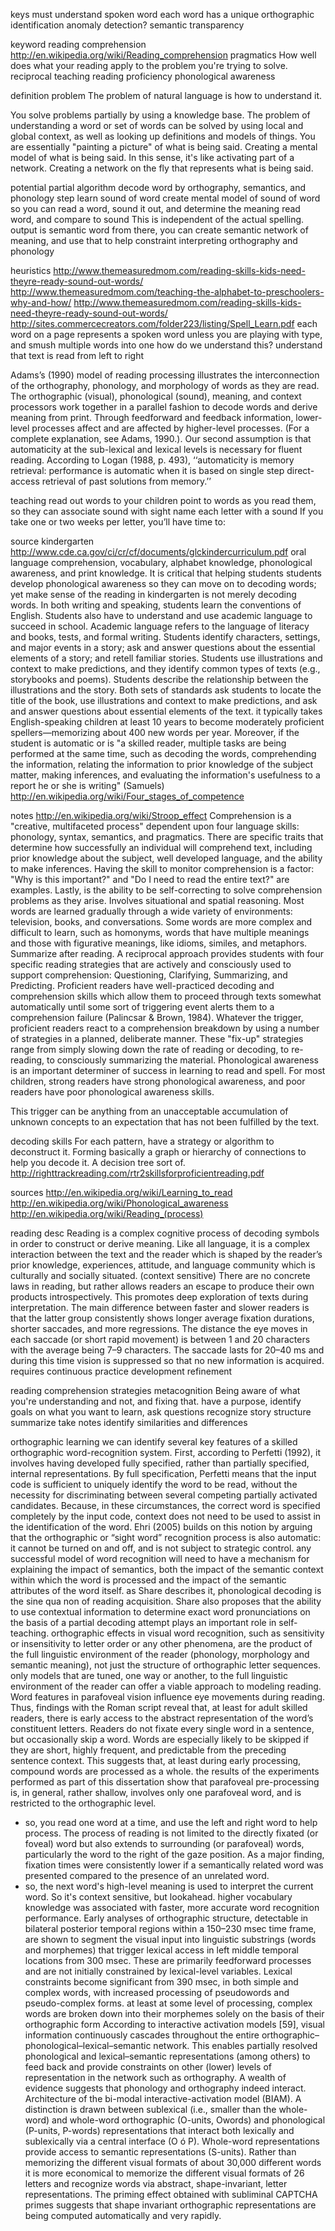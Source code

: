 
keys
  must understand spoken word
  each word has a unique orthographic identification
  anomaly detection?
  semantic transparency

keyword
  reading comprehension
    http://en.wikipedia.org/wiki/Reading_comprehension
  pragmatics How well does what your reading apply to the problem you're trying to solve.
  reciprocal teaching
  reading proficiency
  phonological awareness

definition problem
  The problem of natural language is how to understand it.

You solve problems partially by using a knowledge base. The problem of understanding a word or set of words can be solved by using local and global context, as well as looking up definitions and models of things. You are essentially "painting a picture" of what is being said. Creating a mental model of what is being said. In this sense, it's like activating part of a network. Creating a network on the fly that represents what is being said.

potential partial algorithm
  decode word by orthography, semantics, and phonology
  step learn sound of word
    create mental model of sound of word
      so you can read a word, sound it out, and determine the meaning
  read word, and compare to sound
    This is independent of the actual spelling.
  output is semantic word
  from there, you can create semantic network of meaning, and use that to help constraint interpreting orthography and phonology

heuristics
  http://www.themeasuredmom.com/reading-skills-kids-need-theyre-ready-sound-out-words/
  http://www.themeasuredmom.com/teaching-the-alphabet-to-preschoolers-why-and-how/
  http://www.themeasuredmom.com/reading-skills-kids-need-theyre-ready-sound-out-words/
  http://sites.commercecreators.com/folder223/listing/Spell_Learn.pdf
  each word on a page represents a spoken word
    unless you are playing with type, and smush multiple words into one
      how do we understand this?
  understand that text is read from left to right

  Adams’s (1990) model of reading processing illustrates the interconnection of the orthography, phonology, and morphology of words as they are read. The orthographic (visual),  phonological (sound), meaning, and context processors work together in a parallel fashion to decode words and derive meaning from print. Through feedforward and feedback information, lower-level processes affect and are affected by higher-level processes. (For a complete explanation, see Adams, 1990.). Our second assumption is that automaticity at the sub-lexical and lexical levels is necessary for fluent reading. According to Logan (1988, p. 493), ‘‘automaticity is memory retrieval: performance is automatic when it is based on single step direct-access retrieval of past solutions from memory.’’

teaching
  read out words to your children
  point to words as you read them, so they can associate sound with sight
  name each letter with a sound
  If you take one or two weeks per letter, you’ll have time to:

source kindergarten
  http://www.cde.ca.gov/ci/cr/cf/documents/glckindercurriculum.pdf
  oral language comprehension, vocabulary, alphabet knowledge, phonological awareness, and print knowledge.
  It is critical that helping students students develop phonological awareness so they can move on to decoding words; yet make sense of the reading in kindergarten is not merely decoding words. In both writing and speaking, students learn the conventions of English. Students also have to understand and use academic language to succeed in school. Academic language refers to the language of literacy and books, tests, and formal writing.  Students identify characters, settings, and major events in a story; ask and answer questions about the essential elements of a story; and retell familiar stories. Students use illustrations and context to make predictions, and they identify common types of texts (e.g., storybooks and poems). Students describe the relationship between the illustrations and the story. Both sets of standards ask students to locate the title of the book, use illustrations and context to make predictions, and ask and answer questions about essential elements of the text. it typically takes English-speaking children at least 10 years to become moderately proficient spellers—memorizing about 400 new words per year.
  Moreover, if the student is automatic or is "a skilled reader, multiple tasks are being performed at the same time, such as decoding the words, comprehending the information, relating the information to prior knowledge of the subject matter, making inferences, and evaluating the information's usefulness to a report he or she is writing" (Samuels)
  http://en.wikipedia.org/wiki/Four_stages_of_competence

notes
  http://en.wikipedia.org/wiki/Stroop_effect
  Comprehension is a "creative, multifaceted process" dependent upon four language skills: phonology, syntax, semantics, and pragmatics.
  There are specific traits that determine how successfully an individual will comprehend text, including prior knowledge about the subject, well developed language, and the ability to make inferences. Having the skill to monitor comprehension is a factor: "Why is this important?" and "Do I need to read the entire text?" are examples. Lastly, is the ability to be self-correcting to solve comprehension problems as they arise.
  Involves situational and spatial reasoning.
  Most words are learned gradually through a wide variety of environments: television, books, and conversations. Some words are more complex and difficult to learn, such as homonyms, words that have multiple meanings and those with figurative meanings, like idioms, similes, and metaphors.
  Summarize after reading.
  A reciprocal approach provides students with four specific reading strategies that are actively and consciously used to support comprehension: Questioning, Clarifying, Summarizing, and Predicting.
  Proficient readers have well-practiced decoding and comprehension skills which allow them to proceed through texts somewhat automatically until some sort of triggering event alerts them to a comprehension failure (Palincsar & Brown, 1984). Whatever the trigger, proficient readers react to a comprehension breakdown by using a number of strategies in a planned, deliberate manner. These "fix-up" strategies range from simply slowing down the rate of reading or decoding, to re-reading, to consciously summarizing the material.
  Phonological awareness is an important determiner of success in learning to read and spell. For most children, strong readers have strong phonological awareness, and poor readers have poor phonological awareness skills.

This trigger can be anything from an unacceptable accumulation of unknown concepts to an expectation that has not been fulfilled by the text. 

decoding skills
  For each pattern, have a strategy or algorithm to deconstruct it. Forming basically a graph or hierarchy of connections to help you decode it. A decision tree sort of.
  http://righttrackreading.com/rtr2skillsforproficientreading.pdf

sources
  http://en.wikipedia.org/wiki/Learning_to_read
  http://en.wikipedia.org/wiki/Phonological_awareness
  http://en.wikipedia.org/wiki/Reading_(process)

reading
  desc Reading is a complex cognitive process of decoding symbols in order to construct or derive meaning.
  Like all language, it is a complex interaction between the text and the reader which is shaped by the reader’s prior knowledge, experiences, attitude, and language community which is culturally and socially situated. (context sensitive)
  There are no concrete laws in reading, but rather allows readers an escape to produce their own products introspectively. This promotes deep exploration of texts during interpretation.
  The main difference between faster and slower readers is that the latter group consistently shows longer average fixation durations, shorter saccades, and more regressions.
  The distance the eye moves in each saccade (or short rapid movement) is between 1 and 20 characters with the average being 7–9 characters. The saccade lasts for 20–40 ms and during this time vision is suppressed so that no new information is acquired.
  requires continuous
    practice
    development
    refinement

reading comprehension strategies
  metacognition Being aware of what you're understanding and not, and fixing that.
  have a purpose, identify goals on what you want to learn, ask questions
  recognize story structure
  summarize
  take notes
  identify similarities and differences

orthographic learning
  we can identify several key features of a skilled orthographic word-recognition system. First, according to Perfetti (1992), it involves having developed fully specified, rather than partially specified, internal representations. By full specification, Perfetti means that the input code is sufficient to uniquely identify the word to be read, without the necessity for discriminating between several competing partially activated candidates. Because, in these circumstances, the correct word is specified completely by the input code, context does not need to be used to assist in the identification of the word. Ehri (2005) builds on this notion by arguing that the orthographic or “sight word” recognition process is also automatic: it cannot be turned on and off, and is not subject to strategic control.
  any successful model of word recognition will need to have a mechanism for explaining the impact of semantics, both the impact of the semantic context within which the word is processed and the impact of the semantic attributes of the word itself.
  as Share describes it, phonological decoding is the sine qua non of reading acquisition. Share also proposes that the ability to use contextual information to determine exact word pronunciations on the basis of a partial decoding attempt plays an important role in self-teaching.
  orthographic effects in visual word recognition, such as sensitivity or insensitivity to letter order or any other phenomena, are the product of the full linguistic environment of the reader (phonology, morphology and semantic meaning), not just the structure of orthographic letter sequences. only models that are tuned, one way or another, to the full linguistic environment of the reader can offer a viable approach to modeling reading.
  Word features in parafoveal vision influence eye movements during reading.
  Thus, findings with the Roman script reveal that, at least for adult skilled readers, there is early access to the abstract representation of the word’s constituent letters.
  Readers do not fixate every single word in a sentence, but occasionally skip a word. Words are especially likely to be skipped if they are short, highly frequent, and predictable from the preceding sentence context.
  This suggests that, at least during early processing, compound words are processed as a whole.
  the results of the experiments performed as part of this dissertation show that parafoveal pre-processing is, in general, rather shallow, involves only one parafoveal word, and is restricted to the orthographic level.
  - so, you read one word at a time, and use the left and right word to help process.
  The process of  reading is  not limited to  the directly   fixated   (or  foveal) word  but  also  extends to  surrounding (or parafoveal) words,  particularly  the word  to  the right of the  gaze  position. As a major finding,  fixation  times were  consistently lower  if  a semantically  related  word   was   presented   compared  to the  presence  of  an  unrelated   word.
  - so, the next word's high-level meaning is used to interpret the current word. So it's context sensitive, but lookahead.
  higher vocabulary knowledge was associated with faster, more accurate word recognition performance.
  Early analyses of orthographic structure, detectable in bilateral posterior temporal regions within a 150–230 msec time frame, are shown to segment the visual input into linguistic substrings (words and morphemes) that trigger lexical access in left middle temporal locations from 300 msec. These are primarily feedforward processes and are not initially constrained by lexical-level variables. Lexical constraints become significant from 390 msec, in both simple and complex words, with increased processing of pseudowords and pseudo-complex forms.
  at least at some level of processing, complex words are broken down into their morphemes solely on the basis of their orthographic form
  According to interactive activation models [59], visual information continuously cascades throughout the entire orthographic–phonological–lexical–semantic network. This enables partially resolved phonological and lexical–semantic representations (among others) to feed back and provide constraints on other (lower) levels of representation in the network such as orthography.
  A wealth of evidence suggests that phonology and orthography indeed interact.
  Architecture of the bi-modal interactive-activation model (BIAM). A distinction is drawn between sublexical (i.e., smaller than the whole-word) and whole-word orthographic (O-units, Owords) and phonological (P-units, P-words) representations that interact both lexically and sublexically via a central interface (O ó P). Whole-word representations provide access to semantic representations (S-units).
  Rather than memorizing the different visual formats of about 30,000 different words it is more economical to memorize the different visual formats of 26 letters and recognize words via abstract, shape-invariant, letter representations.
  The priming effect obtained with subliminal CAPTCHA primes suggests that shape invariant orthographic representations are being computed automatically and very rapidly.
